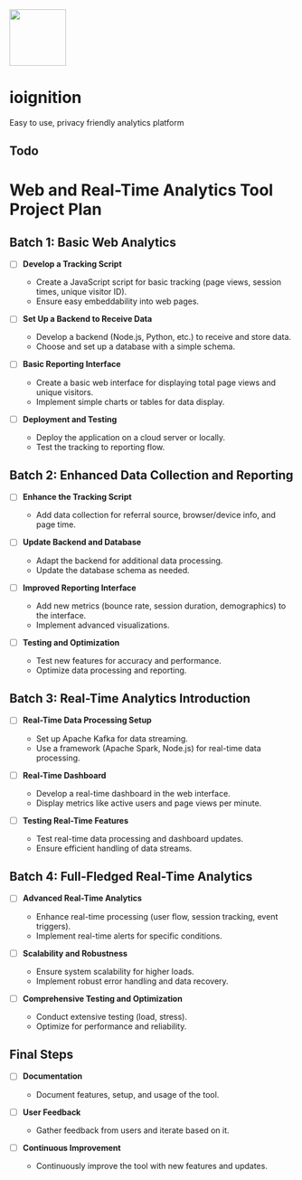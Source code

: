 <div id="header" align="left">
  <img src="https://github.com/Cijin/ioignition/assets/1990966/4376a83b-d1f7-4da0-85ee-fdef10e9bda0" width="100"/>
</div> 

# ioignition
Easy to use, privacy friendly analytics platform

## Todo

# Web and Real-Time Analytics Tool Project Plan

## Batch 1: Basic Web Analytics
- [ ] **Develop a Tracking Script**
  - Create a JavaScript script for basic tracking (page views, session times, unique visitor ID).
  - Ensure easy embeddability into web pages.

- [ ] **Set Up a Backend to Receive Data**
  - Develop a backend (Node.js, Python, etc.) to receive and store data.
  - Choose and set up a database with a simple schema.

- [ ] **Basic Reporting Interface**
  - Create a basic web interface for displaying total page views and unique visitors.
  - Implement simple charts or tables for data display.

- [ ] **Deployment and Testing**
  - Deploy the application on a cloud server or locally.
  - Test the tracking to reporting flow.

## Batch 2: Enhanced Data Collection and Reporting
- [ ] **Enhance the Tracking Script**
  - Add data collection for referral source, browser/device info, and page time.

- [ ] **Update Backend and Database**
  - Adapt the backend for additional data processing.
  - Update the database schema as needed.

- [ ] **Improved Reporting Interface**
  - Add new metrics (bounce rate, session duration, demographics) to the interface.
  - Implement advanced visualizations.

- [ ] **Testing and Optimization**
  - Test new features for accuracy and performance.
  - Optimize data processing and reporting.

## Batch 3: Real-Time Analytics Introduction
- [ ] **Real-Time Data Processing Setup**
  - Set up Apache Kafka for data streaming.
  - Use a framework (Apache Spark, Node.js) for real-time data processing.

- [ ] **Real-Time Dashboard**
  - Develop a real-time dashboard in the web interface.
  - Display metrics like active users and page views per minute.

- [ ] **Testing Real-Time Features**
  - Test real-time data processing and dashboard updates.
  - Ensure efficient handling of data streams.

## Batch 4: Full-Fledged Real-Time Analytics
- [ ] **Advanced Real-Time Analytics**
  - Enhance real-time processing (user flow, session tracking, event triggers).
  - Implement real-time alerts for specific conditions.

- [ ] **Scalability and Robustness**
  - Ensure system scalability for higher loads.
  - Implement robust error handling and data recovery.

- [ ] **Comprehensive Testing and Optimization**
  - Conduct extensive testing (load, stress).
  - Optimize for performance and reliability.

## Final Steps
- [ ] **Documentation**
  - Document features, setup, and usage of the tool.

- [ ] **User Feedback**
  - Gather feedback from users and iterate based on it.

- [ ] **Continuous Improvement**
  - Continuously improve the tool with new features and updates.
